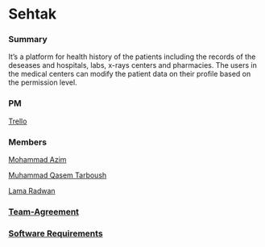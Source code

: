 # Sehtak

### Summary
It’s a platform for health history of the patients including the records of the deseases and hospitals, labs, x-rays centers and pharmacies.
The users in the medical centers can modify the patient data on their profile based on the permission level.


### PM
[Trello](https://trello.com/invite/b/QOAR26fX/d99bb528715f21ea6db061d759b5adf9/sehtak-health-platform)


### Members

 [Mohammad Azim](https://github.com/Mohammad99Azim)
 
 [Muhammad Qasem Tarboush](https://github.com/muhammadqasemtarboush1)
 
 [Lama Radwan](https://github.com/lamaradwan)
 
 
 


### [Team-Agreement](https://github.com/FinalOrganizationPy-401/Sehtak/blob/development/Team_Agreement.md)

### [Software Requirements](https://github.com/FinalOrganizationPy-401/Sehtak/blob/development/requirements.md)
